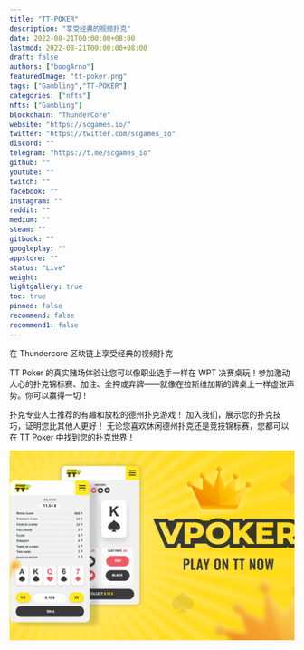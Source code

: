 ```yaml
---
title: "TT-POKER"
description: "享受经典的视频扑克"
date: 2022-08-21T00:00:00+08:00
lastmod: 2022-08-21T00:00:00+08:00
draft: false
authors: ["boogArno"]
featuredImage: "tt-poker.png"
tags: ["Gambling","TT-POKER"]
categories: ["nfts"]
nfts: ["Gambling"]
blockchain: "ThunderCore"
website: "https://scgames.io/"
twitter: "https://twitter.com/scgames_io"
discord: ""
telegram: "https://t.me/scgames_io"
github: ""
youtube: ""
twitch: ""
facebook: ""
instagram: ""
reddit: ""
medium: ""
steam: ""
gitbook: ""
googleplay: ""
appstore: ""
status: "Live"
weight: 
lightgallery: true
toc: true
pinned: false
recommend: false
recommend1: false
---
```

在 Thundercore 区块链上享受经典的视频扑克

TT Poker 的真实赌场体验让您可以像职业选手一样在 WPT 决赛桌玩！参加激动人心的扑克锦标赛、加注、全押或弃牌——就像在拉斯维加斯的牌桌上一样虚张声势。你可以赢得一切！

扑克专业人士推荐的有趣和放松的德州扑克游戏！ 加入我们，展示您的扑克技巧，证明您比其他人更好！ 无论您喜欢休闲德州扑克还是竞技锦标赛，您都可以在 TT Poker 中找到您的扑克世界！

![ttpoker-dapp-gambling-thundercore-image1_1b177a8d9c3904faa7e459ef8396ead0](ttpoker-dapp-gambling-thundercore-image1_1b177a8d9c3904faa7e459ef8396ead0.png)